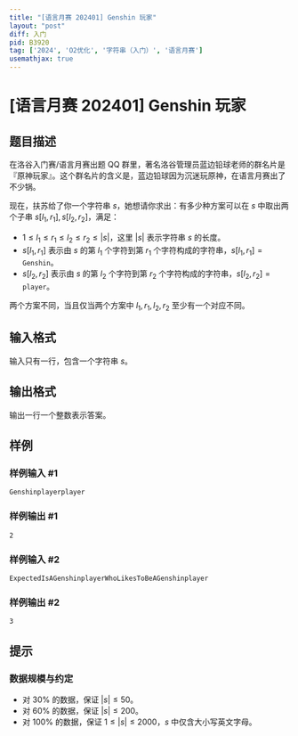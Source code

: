 ```yaml
---
title: "[语言月赛 202401] Genshin 玩家"
layout: "post"
diff: 入门
pid: B3920
tag: ['2024', 'O2优化', '字符串（入门）', '语言月赛']
usemathjax: true
---
```


# [语言月赛 202401] Genshin 玩家
## 题目描述

在洛谷入门赛/语言月赛出题 QQ 群里，著名洛谷管理员蓝边铅球老师的群名片是『原神玩家』。这个群名片的含义是，蓝边铅球因为沉迷玩原神，在语言月赛出了不少锅。

现在，扶苏给了你一个字符串 $s$，她想请你求出：有多少种方案可以在 $s$ 中取出两个子串 $s[l_1, r_1], s[l_2, r_2]$，满足：

- $1 \leq l_1 \leq r_1 \leq l_2 \leq r_2 \leq |s|$，这里 $|s|$ 表示字符串 $s$ 的长度。
- $s[l_1, r_1]$ 表示由 $s$ 的第 $l_1$ 个字符到第 $r_1$ 个字符构成的字符串，$s[l_1, r_1] = \texttt{Genshin}$。
- $s[l_2, r_2]$ 表示由 $s$ 的第 $l_2$ 个字符到第 $r_2$ 个字符构成的字符串，$s[l_2, r_2] = \texttt{player}$。

两个方案不同，当且仅当两个方案中 $l_1, r_1, l_2, r_2$ 至少有一个对应不同。
## 输入格式

输入只有一行，包含一个字符串 $s$。
## 输出格式

输出一行一个整数表示答案。
## 样例

### 样例输入 #1
```
Genshinplayerplayer

```
### 样例输出 #1
```
2

```
### 样例输入 #2
```
ExpectedIsAGenshinplayerWhoLikesToBeAGenshinplayer

```
### 样例输出 #2
```
3

```
## 提示

### 数据规模与约定

- 对 $30\%$ 的数据，保证 $|s| \leq 50$。
- 对 $60\%$ 的数据，保证 $|s| \leq 200$。
- 对 $100\%$ 的数据，保证 $1 \leq |s| \leq 2000$，$s$ 中仅含大小写英文字母。
